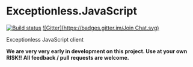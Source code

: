# Exceptionless.JavaScript
[![Build status](https://ci.appveyor.com/api/projects/status/ahu7u4tvls56wqqu?svg=true)](https://ci.appveyor.com/project/Exceptionless/exceptionless-javascript) [![Gitter](https://badges.gitter.im/Join Chat.svg)](https://gitter.im/exceptionless/Discuss)

Exceptionless JavaScript client

**We are very very early in development on this project. Use at your own RISK!! All feedback / pull requests are welcome.**
